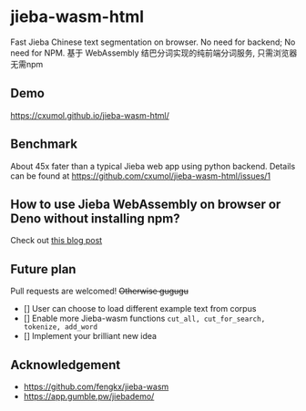 # jieba-wasm-html
Fast Jieba Chinese text segmentation on browser. No need for backend; No need for NPM.
基于 WebAssembly 结巴分词实现的纯前端分词服务, 只需浏览器无需npm

## Demo

https://cxumol.github.io/jieba-wasm-html/

## Benchmark

About 45x fater than a typical Jieba web app using python backend. Details can be found at <https://github.com/cxumol/jieba-wasm-html/issues/1>

## How to use Jieba WebAssembly on browser or Deno without installing npm?

Check out [this blog post]()

## Future plan

Pull requests are welcomed! <s>Otherwise gugugu</s>

- [] User can choose to load different example text from corpus
- [] Enable more Jieba-wasm functions `cut_all, cut_for_search, tokenize, add_word`
- [] Implement your brilliant new idea

## Acknowledgement

- https://github.com/fengkx/jieba-wasm
- https://app.gumble.pw/jiebademo/